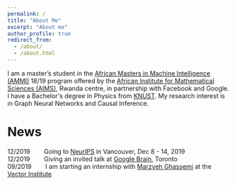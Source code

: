 ```yaml
---
permalink: /
title: "About Me"
excerpt: "About me"
author_profile: true
redirect_from: 
  - /about/
  - /about.html
---
```


I am a master’s student in the [African Masters in Machine Intelligence (AMMI)](www.aimsammi.org) 18/19 program offered by the [African Institute for Mathematical Sciences (AIMS)](https://www.nexteinstein.org/), Rwanda centre, in partnership with Facebook and Google. I have a Bachelor's degree in Physics from [KNUST](https://www.knust.edu.gh). My research interest is in Graph Neural Networks and Causal Inference. 
<!--and application to Healthcare and also everything in the intersection of Machine Learning and Physics.-->

# News 
12/2019  &nbsp;&nbsp; &nbsp; &nbsp; Going to [NeurIPS](https://nips.cc/) in Vancouver, Dec 8 - 14, 2019 <br>
12/2019  &nbsp;&nbsp; &nbsp; &nbsp; Giving an invited talk at [Google Brain](https://ai.google/), Toronto  <br>
09/2019  &nbsp;&nbsp; &nbsp; &nbsp; I am starting an internship with [Marzyeh Ghassemi](http://www.marzyehghassemi.com/) at the [Vector Institute](https://vectorinstitute.ai/) <br>
